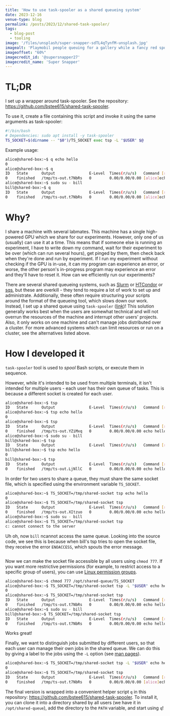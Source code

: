 ```yaml
---
title: 'How to use task-spooler as a shared queueing system'
date: 2023-12-16
venue-type: blog
permalink: /posts/2023/12/shared-task-spooler/
tags:
  - blog-post
  - tooling
image: '/files/unsplash/super-snapper-sdTL4qTynfM-unsplash.jpg'
imagealt: 'Playmobil people queuing for a gallery while a fancy red sports car whizzes past'
imageoffset: "60%"
imagecredit_id: '@supersnapper27'
imagecredit_name: 'Super Snapper'
---
```


# TL;DR
I set up a wrapper around task-spooler.
See the repository: https://github.com/bstee615/shared-task-spooler.

To use it, create a file containing this script and invoke it using the same arguments as task-spooler:

```bash
#!/bin/bash
# Dependencies: sudo apt install -y task-spooler
TS_SOCKET=$(dirname -- "$0")/TS_SOCKET exec tsp -L "$USER" $@
```

Example usage:

```bash
alice@shared-box:~$ q echo hello
0
alice@shared-box:~$ q
ID   State      Output               E-Level  Times(r/u/s)   Command [run=0/1]
0    finished   /tmp/ts-out.t7NbRs   0        0.00/0.00/0.00 [alice]echo hello
alice@shared-box:~$ sudo su - bill
bill@shared-box:~$ q
ID   State      Output               E-Level  Times(r/u/s)   Command [run=0/1]
0    finished   /tmp/ts-out.t7NbRs   0        0.00/0.00/0.00 [alice]echo hello
```

# Why?

I share a machine with several labmates. This machine has a single high-powered GPU which we share for our experiments. However, only one of us (usually) can use it at a time. This means that if someone else is running an experiment, I have to write down my command, wait for their experiment to be over (which can run several hours), get pinged by them, then check back when they're done and run by experiment. If I run my experiment without checking if the GPU is in-use, it can my program can experience an error, or worse, the other person's in-progress program may experience an error and they'll have to reset it. How can we efficiently run our experiments?

There are several shared queueing systems, such as [Slurm](https://slurm.schedmd.com/documentation.html) or [HTCondor](https://htcondor.org/) or [sqs](https://sqs.sourceforge.net/), but these are overkill - they tend to require a lot of work to set up and administrate. Additionally, these often require structuring your scripts around the format of the queueing tool, which slows down our work.
Instead, I set up a shared queue using `task-spooler` ([link](https://vicerveza.homeunix.net/~viric/soft/ts/))!
This solution generally works best when the users are somewhat technical and will not overrun the resources of the machine and interrupt other users' projects. Also, it only works on one machine and can't manage jobs distributed over a cluster. For more advanced systems which can limit resources or run on a cluster, see the alternatives listed above.

# How I developed it

`task-spooler` tool is used to _spool_ Bash scripts, or execute them in sequence.

However, while it's intended to be used from multiple terminals, it isn't intended for multiple users - each user has their own queue of tasks. This is because a different socket is created for each user.

```bash
alice@shared-box:~$ tsp
ID   State      Output               E-Level  Times(r/u/s)   Command [run=0/1]
alice@shared-box:~$ tsp echo hello
0
alice@shared-box:~$ tsp
ID   State      Output               E-Level  Times(r/u/s)   Command [run=0/1]
0    finished   /tmp/ts-out.YZiMxq   0        0.00/0.00/0.00 echo hello
alice@shared-box:~$ sudo su - bill
bill@shared-box:~$ tsp
ID   State      Output               E-Level  Times(r/u/s)   Command [run=0/1]
bill@shared-box:~$ tsp echo hello
0
bill@shared-box:~$ tsp
ID   State      Output               E-Level  Times(r/u/s)   Command [run=0/1]
0    finished   /tmp/ts-out.LjNllC   0        0.00/0.00/0.00 echo hello
```

In order for two users to share a queue, they must share the same socket file, which is specified using the environment variable `TS_SOCKET`.

```bash
alice@shared-box:~$ TS_SOCKET=/tmp/shared-socket tsp echo hello
0
alice@shared-box:~$ TS_SOCKET=/tmp/shared-socket tsp
ID   State      Output               E-Level  Times(r/u/s)   Command [run=0/1]
0    finished   /tmp/ts-out.XItzuo   0        0.00/0.00/0.00 echo hello
alice@shared-box:~$ sudo su - bill
alice@shared-box:~$ TS_SOCKET=/tmp/shared-socket tsp
c: cannot connect to the server
```

Uh oh, now `bill` ncannot access the same queue.
Looking into the source code, we see this is because when bill's tsp tries to open the socket file, they receive the error `ENOACCESS`, which spouts the error message.

```c
```

Now we can make the socket file accessible by all users using `chmod 777`. If you want more restrictive permissions (for example, to restrict access to a specific group of users), you can use [Linux permission groups](https://www.redhat.com/sysadmin/manage-permissions).

```bash
alice@shared-box:~$ chmod 777 /opt/shared-queue/TS_SOCKET
alice@shared-box:~$ TS_SOCKET=/tmp/shared-socket tsp -L "$USER" echo hello
0
alice@shared-box:~$ TS_SOCKET=/tmp/shared-socket tsp
ID   State      Output               E-Level  Times(r/u/s)   Command [run=0/1]
0    finished   /tmp/ts-out.t7NbRs   0        0.00/0.00/0.00 echo hello
alice@shared-box:~$ sudo su - bill
bill@shared-box:~$ TS_SOCKET=/tmp/shared-socket tsp
ID   State      Output               E-Level  Times(r/u/s)   Command [run=0/1]
0    finished   /tmp/ts-out.t7NbRs   0        0.00/0.00/0.00 echo hello
```

Works great!

Finally, we want to distinguish jobs submitted by different users, so that each user can manage their own jobs in the shared queue.
We can do this by giving a label to the jobs using the `-L` option (see [man pages](https://vicerveza.homeunix.net/~viric/soft/ts/#:~:text=-l%20%3Clab%3E%20name%20this%20task%20with%20a%20label%2C%20to%20be%20distinguished%20on%20listing)).


```bash
alice@shared-box:~$ TS_SOCKET=/tmp/shared-socket tsp -L "$USER" echo hello
0
alice@shared-box:~$ TS_SOCKET=/tmp/shared-socket tsp
ID   State      Output               E-Level  Times(r/u/s)   Command [run=0/1]
0    finished   /tmp/ts-out.t7NbRs   0        0.00/0.00/0.00 [alice]echo hello
```

The final version is wrapped into a convenient helper script `q` in this repository: https://github.com/bstee615/shared-task-spooler.
To install it, you can clone it into a directory shared by all users (we have it in `/opt/shared-queue`), add the directory to the `PATH` variable, and start using `q`!
